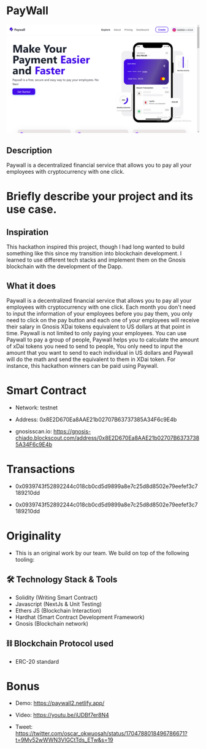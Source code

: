 # PayWall

![screenshot](./frontend/assets/Screenshot%20(94).png)

## Description

Paywall is a decentralized financial service that allows you to pay all your employees with cryptocurrency with one click.

# Briefly describe your project and its use case.

## Inspiration

This hackathon inspired this project, though I had long wanted to build something like this since my transition into blockchain development. I learned to use different tech stacks and implement them on the Gnosis blockchain with the development of the Dapp. 

## What it does

Paywall is a decentralized financial service that allows you to pay all your employees with cryptocurrency with one click. Each month you don't need to input the information of your employees before you pay them, you only need to click on the pay button and each one of your employees will receive their salary in Gnosis XDai tokens equivalent to US dollars at that point in time. Paywall is not limited to only paying your employees. You can use Paywall to pay a group of people, Paywall helps you to calculate the amount of xDai tokens you need to send to people, You only need to input the amount that you want to send to each individual in US dollars and Paywall will do the math and send the equivalent to them in XDai token. For instance, this hackathon winners can be paid using Paywall. 

 
# Smart Contract

- Network: testnet

- Address: 0x8E2D670Ea8AAE21b02707B63737385A34F6c9E4b

- gnosisscan.io: https://gnosis-chiado.blockscout.com/address/0x8E2D670Ea8AAE21b02707B63737385A34F6c9E4b

 
# Transactions

 
- 0x0939743f52892244c018cb0cd5d9899a8e7c25d8d8502e79eefef3c7189210dd

- 0x0939743f52892244c018cb0cd5d9899a8e7c25d8d8502e79eefef3c7189210dd

 
# Originality

- This is an original work by our team. We build on top of the following tooling:

## 🛠 Technology Stack & Tools

- Solidity (Writing Smart Contract)
- Javascript (NextJs & Unit Testing)
- Ethers JS (Blockchain Interaction)
- Hardhat (Smart Contract Development Framework)
- Gnosis (Blockchain network)

## ⛓ Blockchain Protocol used

- ERC-20 standard

# Bonus

- Demo: https://paywall2.netlify.app/

- Video: https://youtu.be/iUDBf7er8N4

- Tweet: https://twitter.com/oscar_okwuosah/status/1704788018496786671?t=9Mv52wWWN3VlGCtTds_ETw&s=19
 
